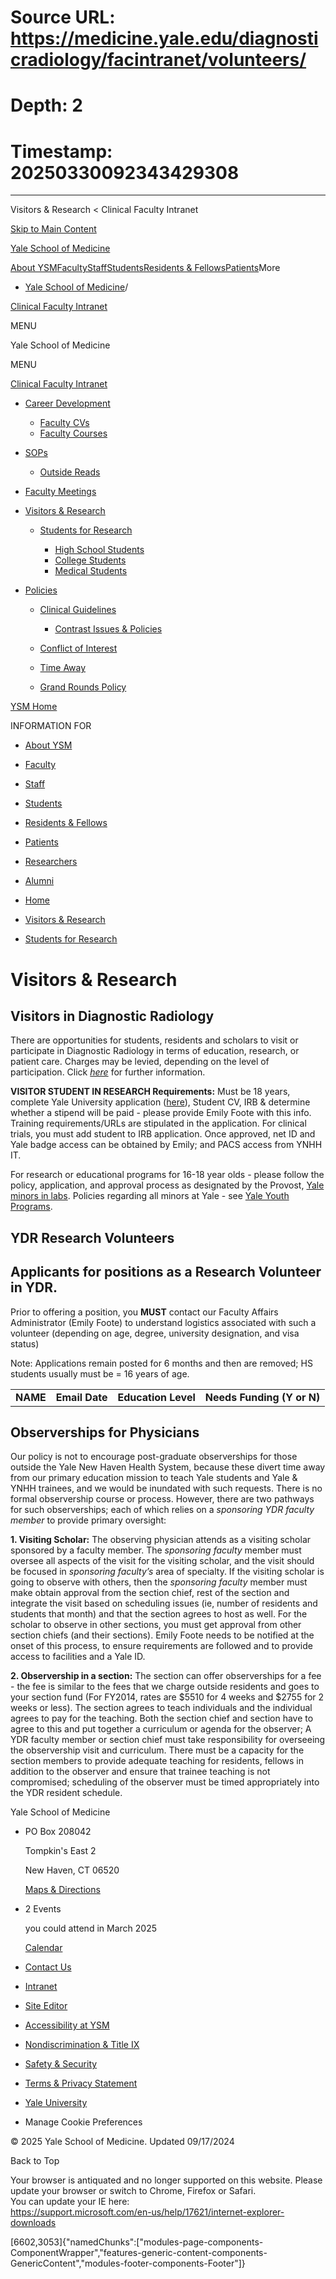 # Source URL: https://medicine.yale.edu/diagnosticradiology/facintranet/volunteers/
# Depth: 2
# Timestamp: 20250330092343429308

---

Visitors & Research < Clinical Faculty Intranet 










[Skip to Main Content](#page-container)

[Yale School of Medicine](/)

[About YSM](/ysm/about/)[Faculty](/ysm/faculty/)[Staff](/ysm/myysm/)[Students](/ysm/edu/)[Residents & Fellows](/ysm/edu/residency-fellowships/)[Patients](https://yalemedicine.org)More

* [Yale School of Medicine](/)/

[Clinical Faculty Intranet](/diagnosticradiology/facintranet) 

MENU

Yale School of Medicine

MENU

[Clinical Faculty Intranet](/diagnosticradiology/facintranet)

* [Career Development](/diagnosticradiology/facintranet/development/)

  + [Faculty CVs](/diagnosticradiology/facintranet/development/cv/)
  + [Faculty Courses](/diagnosticradiology/facintranet/development/courses/)
* [SOPs](/diagnosticradiology/facintranet/sops/)

  + [Outside Reads](/diagnosticradiology/facintranet/sops/outsidereads/)

* [Faculty Meetings](/diagnosticradiology/facintranet/meetings/)
* [Visitors & Research](/diagnosticradiology/facintranet/volunteers/)

  + [Students for Research](/diagnosticradiology/facintranet/volunteers/studentsforresearch/)

    - [High School Students](/diagnosticradiology/facintranet/volunteers/studentsforresearch/highschoolstudents/)
    - [College Students](/diagnosticradiology/facintranet/volunteers/studentsforresearch/collegestundentsresearch/)
    - [Medical Students](/diagnosticradiology/facintranet/volunteers/studentsforresearch/medstudentsforresearch/)

* [Policies](/diagnosticradiology/facintranet/policies/)

  + [Clinical Guidelines](/diagnosticradiology/facintranet/policies/guidelines/)

    - [Contrast Issues & Policies](/diagnosticradiology/facintranet/policies/guidelines/contrast/)
  + [Conflict of Interest](/diagnosticradiology/facintranet/policies/coi/)
  + [Time Away](/diagnosticradiology/facintranet/policies/timeaway/)
  + [Grand Rounds Policy](/diagnosticradiology/facintranet/policies/grandroundsexpenses/)

[YSM Home](/ysm)

INFORMATION FOR

* [About YSM](/ysm/about/)
* [Faculty](/ysm/faculty/)
* [Staff](/ysm/myysm/)
* [Students](/ysm/edu/)
* [Residents & Fellows](/ysm/edu/residency-fellowships/)
* [Patients](https://yalemedicine.org)
* [Researchers](/ysm/research/)
* [Alumni](/ysm/alumni/)

* [Home](/diagnosticradiology/facintranet/)
* [Visitors & Research](/diagnosticradiology/facintranet/volunteers/)

* [Students for Research](/diagnosticradiology/facintranet/volunteers/studentsforresearch/)

# Visitors & Research

## **Visitors in Diagnostic Radiology**

There are opportunities for students, residents and scholars to visit or participate in Diagnostic Radiology in terms of education, research, or patient care. Charges may be levied, depending on the level of participation. Click *[here](http://radiology.yale.edu/education/visitors.aspx)* for further information.

**VISITOR STUDENT IN RESEARCH Requirements:** Must be 18 years, complete Yale University application ([here](https://files-profile.medicine.yale.edu/documents/4efc57d9-b729-4ed2-9549-577de4e37dbd "Visitor student in research form")), Student CV, IRB & determine whether a stipend will be paid - please provide Emily Foote with this info. Training requirements/URLs are stipulated in the application. For clinical trials, you must add student to IRB application. Once approved, net ID and Yale badge access can be obtained by Emily; and PACS access from YNHH IT.

For research or educational programs for 16-18 year olds - please follow the policy, application, and approval process as designated by the Provost, [Yale minors in labs](https://provost.yale.edu/policies/minors-participating-research-or-clinical-activities). Policies regarding all minors at Yale - see [Yale Youth Programs](https://programs-minors.yale.edu/).

## **YDR Research Volunteers**

## Applicants for positions as a Research Volunteer in YDR.

Prior to offering a position, you **MUST** contact our Faculty Affairs Administrator (Emily Foote) to understand logistics associated with such a volunteer (depending on age, degree, university designation, and visa status)
  
Note: Applications remain posted for 6 months and then are removed; HS students usually must be = 16 years of age.

|  |  |  |  |
| --- | --- | --- | --- |
| **NAME** | **Email Date** | **Education Level** | **Needs Funding (Y or N)** |

## **Observerships for Physicians**

Our policy is not to encourage post-graduate observerships for those outside the Yale New Haven Health System, because these divert time away from our primary education mission to teach Yale students and Yale & YNHH trainees, and we would be inundated with such requests. There is no formal observership course or process. However, there are two pathways for such observerships; each of which relies on a *sponsoring YDR faculty member* to provide primary oversight:

**1. Visiting Scholar:** The observing physician attends as a visiting scholar sponsored by a faculty member. The *sponsoring faculty* member must oversee all aspects of the visit for the visiting scholar, and the visit should be focused in *sponsoring faculty’s* area of specialty. If the visiting scholar is going to observe with others, then the *sponsoring faculty* member must make obtain approval from the section chief, rest of the section and integrate the visit based on scheduling issues (ie, number of residents and students that month) and that the section agrees to host as well. For the scholar to observe in other sections, you must get approval from other section chiefs (and their sections). Emily Foote needs to be notified at the onset of this process, to ensure requirements are followed and to provide access to facilities and a Yale ID.

**2. Observership in a section:** The section can offer observerships for a fee - the fee is similar to the fees that we charge outside residents and goes to your section fund (For FY2014, rates are $5510 for 4 weeks and $2755 for 2 weeks or less). The section agrees to teach individuals and the individual agrees to pay for the teaching. Both the section chief and section have to agree to this and put together a curriculum or agenda for the observer; A YDR faculty member or section chief must take responsibility for overseeing the observership visit and curriculum. There must be a capacity for the section members to provide adequate teaching for residents, fellows in addition to the observer and ensure that trainee teaching is not compromised; scheduling of the observer must be timed appropriately into the YDR resident schedule.

Yale School of Medicine

* PO Box 208042

  Tompkin's East 2

  New Haven, CT 06520

  [Maps & Directions](https://medicine.yale.edu/maps/)
* 2 Events

  you could attend in March 2025

  [Calendar](https://medicine.yale.edu/calendar/)
* [Contact Us](/bioimaging/contact/)

* [Intranet](/intranet)
* [Site Editor](mailto:ysm.editor@yale.edu)
* [Accessibility at YSM](/accessibility/)
* [Nondiscrimination & Title IX](/myysm/personal-resources/diversity-equity-inclusion/)
* [Safety & Security](/myysm/personal-resources/safety-security-resources/)
* [Terms & Privacy Statement](/ysm/privacy)
* [Yale University](https://yale.edu)
* Manage Cookie Preferences

© 2025 Yale School of Medicine. Updated 09/17/2024

Back to Top

Your browser is antiquated and no longer supported on this website. Please update your browser or switch to Chrome, Firefox or Safari.   
You can update your IE here:   
<https://support.microsoft.com/en-us/help/17621/internet-explorer-downloads>


[6602,3053]{"namedChunks":["modules-page-components-ComponentWrapper","features-generic-content-components-GenericContent","modules-footer-components-Footer"]}